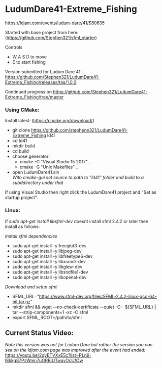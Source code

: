 # LudumDare41-Extreme_Fishing

https://ldjam.com/events/ludum-dare/41/$80635


Started with base project from here: (https://github.com/Stephen321/sfml_starter)

Controls 
- W A S D to move 
- E to start fishing

Version submitted for Ludum Dare 41: https://github.com/Stephen321/LudumDare41-Extreme_Fishing/releases/tag/1.0.0 

Continued progress on https://github.com/Stephen321/LudumDare41-Extreme_Fishing/tree/master


### Using CMake:  
Install latest: (https://cmake.org/download/)  
- git clone https://github.com/stephenn321/LudumDare41-Extreme_Fishing ld41
- cd ld41
- mkdir build
- cd build
- choose generator:
    + cmake -G "Visual Studio 15 2017" ..
    + cmake -G "Unix Makefiles" ..
- open LudumDare41.sln  
*With cmake-gui set source to path to "ld41" folder and build to a subddirectory under that*

If using Visual Studio then right click the LudumDare41 project and "Set as startup project".


### Linux:  
If *sudo apt-get install libsfml-dev* doesnt install sfml 2.4.2 or later then install as follows:  

*Install sfml dependencies*
  - sudo apt-get install -y freeglut3-dev 
  - sudo apt-get install -y libjpeg-dev 
  - sudo apt-get install -y libfreetype6-dev 
  - sudo apt-get install -y libxrandr-dev 
  - sudo apt-get install -y libglew-dev 
  - sudo apt-get install -y libsndfile1-dev 
  - sudo apt-get install -y libopenal-dev
  
*Download and setup sfml*
  - SFML_URL="https://www.sfml-dev.org/files/SFML-2.4.2-linux-gcc-64-bit.tar.gz"
  - mkdir sfml && wget --no-check-certificate --quiet -O - ${SFML_URL} | tar --strip-components=1 -xz -C sfml
  - export SFML_ROOT=/path/to/sfml
  
  
## Current Status Video:  
*Note this version was not for Ludum Dare but rather the version you can see on the ldjam.com page was improved after the event had ended:*  
https://youtu.be/2qyETVXxE5c?list=PLn9-l8kkg87PzWmn7uGRBlUTwavOcUfOw




